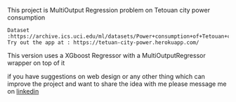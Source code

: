 This project is MultiOutput Regression problem on Tetouan city power consumption

```
Dataset :https://archive.ics.uci.edu/ml/datasets/Power+consumption+of+Tetouan+city
Try out the app at : https://tetuan-city-power.herokuapp.com/

```

This version uses a XGboost Regressor with a MultiOutputRegressor wrapper on top of it

if you have suggestions on web design or any other thing which can improve the project and want to share the idea with me please message me on [linkedin](https://www.linkedin.com/in/anand-mohan-kumar/)